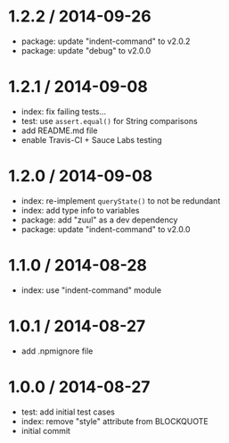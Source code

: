 
1.2.2 / 2014-09-26
==================

 * package: update "indent-command" to v2.0.2
 * package: update "debug" to v2.0.0

1.2.1 / 2014-09-08
==================

 * index: fix failing tests...
 * test: use `assert.equal()` for String comparisons
 * add README.md file
 * enable Travis-CI + Sauce Labs testing

1.2.0 / 2014-09-08
==================

 * index: re-implement `queryState()` to not be redundant
 * index: add type info to variables
 * package: add "zuul" as a dev dependency
 * package: update "indent-command" to v2.0.0

1.1.0 / 2014-08-28
==================

 * index: use "indent-command" module

1.0.1 / 2014-08-27
==================

 * add .npmignore file

1.0.0 / 2014-08-27
==================

 * test: add initial test cases
 * index: remove "style" attribute from BLOCKQUOTE
 * initial commit

